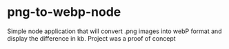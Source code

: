 png-to-webp-node
================

Simple node application that will convert .png images into webP format and display the difference in kb. Project was a proof of concept

